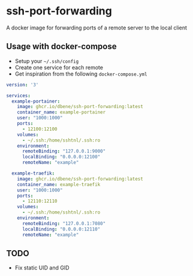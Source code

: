 # ssh-port-forwarding
A docker image for forwarding ports of a remote server to the local client

## Usage with docker-compose
- Setup your `~/.ssh/config`
- Create one service for each remote
- Get inspiration from the following `docker-compose.yml`

```yml
version: '3'

services:
  example-portainer:
    image: ghcr.io/dbene/ssh-port-forwarding:latest
    container_name: example-portainer
    user: "1000:1000"
    ports:
      - 12100:12100
    volumes:
      - ~/.ssh:/home/sshtnl/.ssh:ro
    environment:
      remoteBinding: "127.0.0.1:9000"
      localBinding: "0.0.0.0:12100"
      remoteName: "example"

  example-traefik:
    image: ghcr.io/dbene/ssh-port-forwarding:latest
    container_name: example-traefik
    user: "1000:1000"
    ports:
      - 12110:12110
    volumes:
      - ~/.ssh:/home/sshtnl/.ssh:ro
    environment:
      remoteBinding: "127.0.0.1:7080"
      localBinding: "0.0.0.0:12110"
      remoteName: "example"
```

## TODO
- Fix static UID and GID
